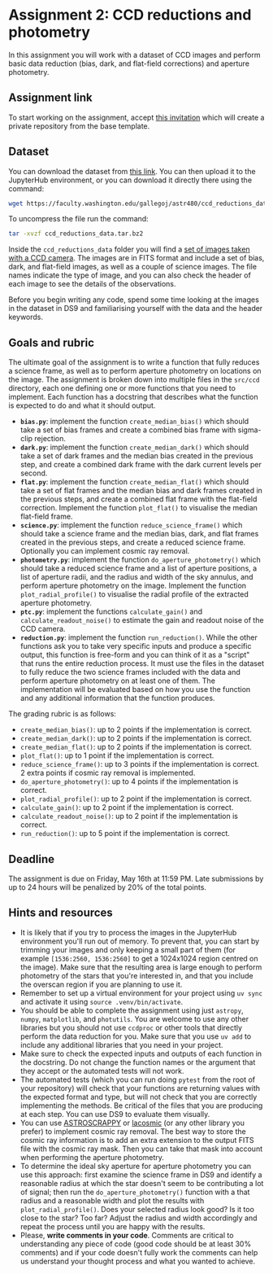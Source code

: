 # Assignment 2: CCD reductions and photometry

In this assignment you will work with a dataset of CCD images and perform basic data reduction (bias, dark, and flat-field corrections) and aperture photometry.

## Assignment link

To start working on the assignment, accept [this invitation](https://classroom.github.com/a/iTGW-QVL) which will create a private repository from the base template.

## Dataset

You can download the dataset from [this link](https://faculty.washington.edu/gallegoj/astr480/ccd_reductions_data.tar.bz2). You can then upload it to the JupyterHub environment, or you can download it directly there using the command:

```bash
wget https://faculty.washington.edu/gallegoj/astr480/ccd_reductions_data.tar.bz2
```

To uncompress the file run the command:

```bash
tar -xvzf ccd_reductions_data.tar.bz2
```

Inside the `ccd_reductions_data` folder you will find a [set of images taken with a CCD camera](https://zenodo.org/records/3245296). The images are in FITS format and include a set of bias, dark, and flat-field images, as well as a couple of science images. The file names indicate the type of image, and you can also check the header of each image to see the details of the observations.

Before you begin writing any code, spend some time looking at the images in the dataset in DS9 and familiarising yourself with the data and the header keywords.

## Goals and rubric

The ultimate goal of the assignment is to write a function that fully reduces a science frame, as well as to perform aperture photometry on locations on the image. The assignment is broken down into multiple files in the `src/ccd` directory, each one defining one or more functions that you need to implement. Each function has a docstring that describes what the function is expected to do and what it should output.

- **`bias.py`**: implement the function `create_median_bias()` which should take a set of bias frames and create a combined bias frame with sigma-clip rejection.
- **`dark.py`**: implement the function `create_median_dark()` which should take a set of dark frames and the median bias created in the previous step, and create a combined dark frame with the dark current levels per second.
- **`flat.py`**: implement the function `create_median_flat()` which should take a set of flat frames and the median bias and dark frames created in the previous steps, and create a combined flat frame with the flat-field correction. Implement the function `plot_flat()` to visualise the median flat-field frame.
- **`science.py`**: implement the function `reduce_science_frame()` which should take a science frame and the median bias, dark, and flat frames created in the previous steps, and create a reduced science frame. Optionally you can implement cosmic ray removal.
- **`photometry.py`**: implement the function `do_aperture_photometry()` which should take a reduced science frame and a list of aperture positions, a list of aperture radii, and the radius and width of the sky annulus, and perform aperture photometry on the image. Implement the function `plot_radial_profile()` to visualise the radial profile of the extracted aperture photometry.
- **`ptc.py`**: implement the functions `calculate_gain()` and `calculate_readout_noise()` to estimate the gain and readout noise of the CCD camera.
- **`reduction.py`**: implement the function `run_reduction()`. While the other functions ask you to take very specific inputs and produce a specific output, this function is free-form and you can think of it as a "script" that runs the entire reduction process. It must use the files in the dataset to fully reduce the two science frames included with the data and perform aperture photometry on at least one of them. The implementation will be evaluated based on how you use the function and any additional information that the function produces.

The grading rubric is as follows:

- `create_median_bias()`: up to 2 points if the implementation is correct.
- `create_median_dark()`: up to 2 points if the implementation is correct.
- `create_median_flat()`: up to 2 points if the implementation is correct.
- `plot_flat()`: up to 1 point if the implementation is correct.
- `reduce_science_frame()`: up to 3 points if the implementation is correct. 2 extra points if cosmic ray removal is implemented.
- `do_aperture_photometry()`: up to 4 points if the implementation is correct.
- `plot_radial_profile()`: up to 2 point if the implementation is correct.
- `calculate_gain()`: up to 2 point if the implementation is correct.
- `calculate_readout_noise()`: up to 2 point if the implementation is correct.
- `run_reduction()`: up to 5 point if the implementation is correct.

## Deadline

The assignment is due on Friday, May 16th at 11:59 PM. Late submissions by up to 24 hours will be penalized by 20% of the total points.

## Hints and resources

- It is likely that if you try to process the images in the JupyterHub environment you'll run out of memory. To prevent that, you can start by trimming your images and only keeping a small part of them (for example `[1536:2560, 1536:2560]` to get a 1024x1024 region centred on the image). Make sure that the resulting area is large enough to perform photometry of the stars that you're interested in, and that you include the overscan region if you are planning to use it.
- Remember to set up a virtual environment for your project using `uv sync` and activate it using `source .venv/bin/activate`.
- You should be able to complete the assignment using just `astropy`, `numpy`, `matplotlib`, and `photutils`. You are welcome to use any other libraries but you should not use `ccdproc` or other tools that directly perform the data reduction for you. Make sure that you use `uv add` to include any additional libraries that you need in your project.
- Make sure to check the expected inputs and outputs of each function in the docstring. Do not change the function names or the argument that they accept or the automated tests will not work.
- The automated tests (which you can run doing `pytest` from the root of your repository) will check that your functions are returning values with the expected format and type, but will not check that you are correctly implementing the methods. Be critical of the files that you are producing at each step. You can use DS9 to evaluate them visually.
- You can use [ASTROSCRAPPY](https://astroscrappy.readthedocs.io/en/latest/index.html) or [lacosmic](https://lacosmic.readthedocs.io/en/stable/) (or any other library you prefer) to implement cosmic ray removal. The best way to store the cosmic ray information is to add an extra extension to the output FITS file with the cosmic ray mask. Then you can take that mask into account when performing the aperture photometry.
- To determine the ideal sky aperture for aperture photometry you can use this approach: first examine the science frame in DS9 and identify a reasonable radius at which the star doesn't seem to be contributing a lot of signal; then run the `do_aperture_photometry()` function with a that radius and a reasonable width and plot the results with `plot_radial_profile()`. Does your selected radius look good? Is it too close to the star? Too far? Adjust the radius and width accordingly and repeat the process until you are happy with the results.
- Please, **write comments in your code**. Comments are critical to understanding any piece of code (good code should be at least 30% comments) and if your code doesn't fully work the comments can help us understand your thought process and what you wanted to achieve.
